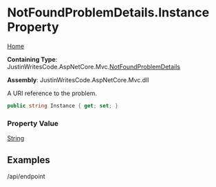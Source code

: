# NotFoundProblemDetails\.Instance Property

[Home](../../../README.md)

**Containing Type**: JustinWritesCode\.AspNetCore\.Mvc\.[NotFoundProblemDetails](../README.md)

**Assembly**: JustinWritesCode\.AspNetCore\.Mvc\.dll

  
A URI reference to the problem\.

```csharp
public string Instance { get; set; }
```

### Property Value

[String](https://docs.microsoft.com/en-us/dotnet/api/system.string)

## Examples

/api/endpoint